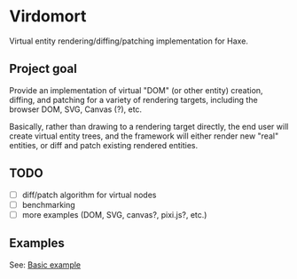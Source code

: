 # Virdomort

Virtual entity rendering/diffing/patching implementation for Haxe.

## Project goal

Provide an implementation of virtual "DOM" (or other entity) creation,
diffing, and patching for a variety of rendering targets, including the
browser DOM, SVG, Canvas (?), etc.

Basically, rather than drawing to a rendering target directly, the end
user will create virtual entity trees, and the framework will
either render new "real" entities, or diff and patch existing
rendered entities.

## TODO

- [ ] diff/patch algorithm for virtual nodes
- [ ] benchmarking
- [ ] more examples (DOM, SVG, canvas?, pixi.js?, etc.)

## Examples

See: [Basic example](https://github.com/andywhite37/virdomort/blob/master/examples/basic/Main.hx)
